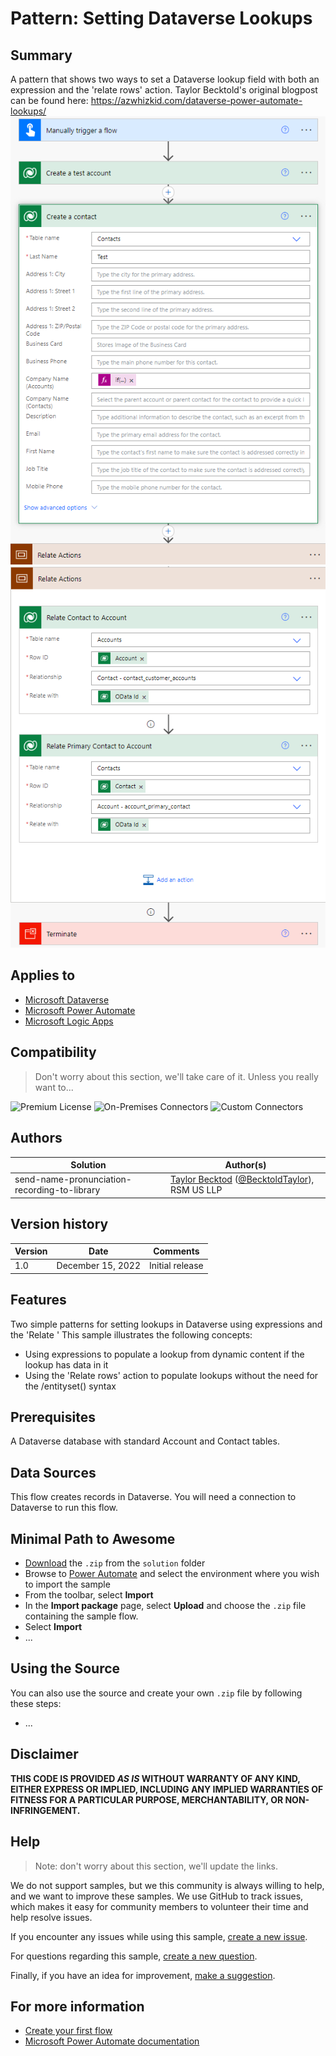# Pattern: Setting Dataverse Lookups

## Summary

 A pattern that shows two ways to set a Dataverse lookup field with both an expression and the 'relate rows' action. Taylor Becktold's original blogpost can be found here: https://azwhizkid.com/dataverse-power-automate-lookups/
![Screenshot of the Power Automate flow as a whole](assets/screenshot1.PNG)
![Continued screenshot of  the Power Automate flow as a whole](assets/screenshot2.PNG)

## Applies to

* [Microsoft Dataverse](https://learn.microsoft.com/en-us/power-apps/maker/data-platform/)
* [Microsoft Power Automate](https://docs.microsoft.com/power-automate/)
* [Microsoft Logic Apps](https://learn.microsoft.com/en-us/azure/logic-apps/logic-apps-overview)


## Compatibility

> Don't worry about this section, we'll take care of it. Unless you really want to...

![Premium License](https://img.shields.io/badge/Premium%20License-Not%20Required-green.svg "Premium Power Apps license not required")
![On-Premises Connectors](https://img.shields.io/badge/On--Premises%20Connectors-No-green.svg "Does not use on-premise connectors")
![Custom Connectors](https://img.shields.io/badge/Custom%20Connectors-Not%20Required-green.svg "Does not use custom connectors")

## Authors

Solution|Author(s)
--------|---------
send-name-pronunciation-recording-to-library | [Taylor Becktod](https://github.com/TBecktold) ([@BecktoldTaylor](https://twitter.com/BecktoldTaylor)), RSM US LLP

## Version history

Version|Date|Comments
-------|----|--------
1.0|December 15, 2022|Initial release

## Features

Two simple patterns for setting lookups in Dataverse using expressions and the 'Relate '
This sample illustrates the following concepts:

* Using expressions to populate a lookup from dynamic content if the lookup has data in it
* Using the 'Relate rows' action to populate lookups without the need for the /entityset() syntax


## Prerequisites

A Dataverse database with standard Account and Contact tables.

## Data Sources

This flow creates records in Dataverse. You will need a connection to Dataverse to run this flow.


## Minimal Path to Awesome

* [Download](./solution/set-dataverse-lookups) the `.zip` from the `solution` folder
* Browse to [Power Automate](https://flow.microsoft.com/manage/environments) and select the environment where you wish to import the sample
* From the toolbar, select **Import**
* In the **Import package** page, select **Upload** and choose the `.zip` file containing the sample flow.
* Select **Import**
* ...

## Using the Source

  You can also use the source and create your own `.zip` file by following these steps:

* ...

## Disclaimer

**THIS CODE IS PROVIDED *AS IS* WITHOUT WARRANTY OF ANY KIND, EITHER EXPRESS OR IMPLIED, INCLUDING ANY IMPLIED WARRANTIES OF FITNESS FOR A PARTICULAR PURPOSE, MERCHANTABILITY, OR NON-INFRINGEMENT.**

## Help

> Note: don't worry about this section, we'll update the links.

We do not support samples, but we this community is always willing to help, and we want to improve these samples. We use GitHub to track issues, which makes it easy for  community members to volunteer their time and help resolve issues.

If you encounter any issues while using this sample, [create a new issue](https://github.com/pnp/powerautomate-samples/issues/new?assignees=&labels=Needs%3A+Triage+%3Amag%3A%2Ctype%3Abug-suspected&template=bug-report.yml&sample=YOURSAMPLENAME&authors=@YOURGITHUBUSERNAME&title=YOURSAMPLENAME%20-%20).

For questions regarding this sample, [create a new question](https://github.com/pnp/powerautomate-samples/issues/new?assignees=&labels=Needs%3A+Triage+%3Amag%3A%2Ctype%3Abug-suspected&template=question.yml&sample=YOURSAMPLENAME&authors=@YOURGITHUBUSERNAME&title=YOURSAMPLENAME%20-%20).

Finally, if you have an idea for improvement, [make a suggestion](https://github.com/pnp/powerautomate-samples/issues/new?assignees=&labels=Needs%3A+Triage+%3Amag%3A%2Ctype%3Abug-suspected&template=suggestion.yml&sample=YOURSAMPLENAME&authors=@YOURGITHUBUSERNAME&title=YOURSAMPLENAME%20-%20).

## For more information

- [Create your first flow](https://docs.microsoft.com/en-us/power-automate/getting-started#create-your-first-flow)
- [Microsoft Power Automate documentation](https://docs.microsoft.com/en-us/power-automate/)



